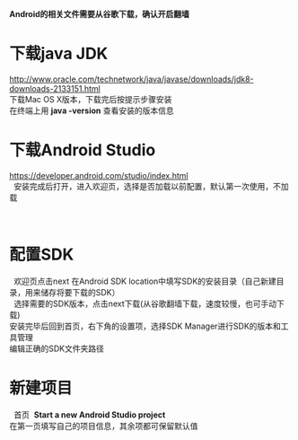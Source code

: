 **Android的相关文件需要从谷歌下载，确认开启翻墙**

# 下载java JDK

http://www.oracle.com/technetwork/java/javase/downloads/jdk8-downloads-2133151.html  
下载Mac OS X版本，下载完后按提示步骤安装  
在终端上用 **java -version** 查看安装的版本信息
  
# 下载Android Studio  

https://developer.android.com/studio/index.html  
  
安装完成后打开，进入欢迎页，选择是否加载以前配置，默认第一次使用，不加载  

  
# 配置SDK
  
欢迎页点击next
在Android SDK location中填写SDK的安装目录（自己新建目录，用来储存将要下载的SDK）  
  
选择需要的SDK版本，点击next下载(从谷歌翻墙下载，速度较慢，也可手动下载)  
安装完毕后回到首页，右下角的设置项，选择SDK Manager进行SDK的版本和工具管理  
编辑正确的SDK文件夹路径

# 新建项目
  
首页  **Start a new Android Studio project**  
在第一页填写自己的项目信息，其余项都可保留默认值  

